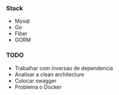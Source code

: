 ### Stack
- Mysql
- Go
- Fiber
- GORM

### TODO
- Trabalhar com inversao de dependencia
- Analisar a clean architecture
- Colocar swagger
- Problema o Docker
